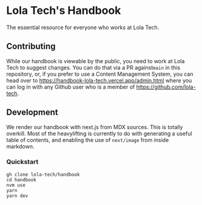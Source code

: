 # Lola Tech's Handbook

The essential resource for everyone who works at Lola Tech.

## Contributing

While our handbook is viewable by the public, you need to work at Lola Tech to suggest changes. You can do that via a PR against`main` in this repository, or, if you prefer to use a Content Management System, you can head over to https://handbook-lola-tech.vercel.app/admin.html where you can log in with any Github user who is a member of https://github.com/lola-tech.

## Development

We render our handbook with next.js from MDX sources. This is totally overkill. Most of the heavylifting is currently to do with generating a useful table of contents, and enabling the use of `next/image` from inside markdown.

### Quickstart

```shell
gh clone lola-tech/handbook
cd handbook
nvm use
yarn
yarn dev
```
